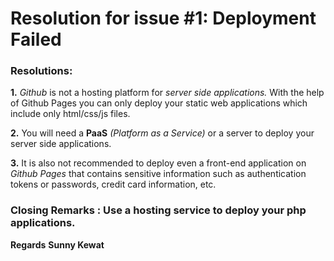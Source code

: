 # Resolution for issue #1: Deployment Failed

### Resolutions:

**1.** *Github* is not a hosting platform for *server side applications.* With the help of Github Pages you can only deploy your static web applications which include only html/css/js files. 

**2.** You will need a **PaaS** *(Platform as a Service)* or a server to deploy your server side applications.

**3.** It is also not recommended to deploy even a front-end application on *Github Pages* that contains sensitive information such as authentication tokens or passwords, credit card information, etc.


### Closing Remarks : Use a hosting service to deploy your php applications.

**Regards**
**Sunny Kewat**

